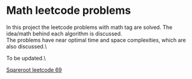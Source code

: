 # Math leetcode problems
In this project the leetcode problems with math tag are solved.
The idea/math behind each algorithm is discussed.\
The problems have near optimal time and space complexities, which are also discussed.\

To be updated.\

[Sqareroot leetcode 69](https://github.com/FarruhShahidi/math-meets-coding/blob/master/sqrt_69lc/sqrt_69lc.cpp)
